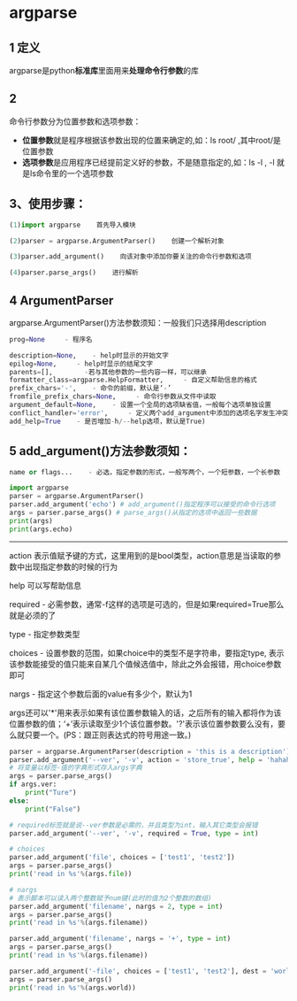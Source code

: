 # argparse

## 1 定义

argparse是python**标准库**里面用来**处理命令行参数**的库

## 2

命令行参数分为位置参数和选项参数：

- **位置参数**就是程序根据该参数出现的位置来确定的,如：ls root/    ,其中root/是位置参数
- **选项参数**是应用程序已经提前定义好的参数，不是随意指定的,如：ls -l , -l 就是ls命令里的一个选项参数

## 3、使用步骤：

```py
(1)import argparse    首先导入模块

(2)parser = argparse.ArgumentParser()    创建一个解析对象

(3)parser.add_argument()    向该对象中添加你要关注的命令行参数和选项

(4)parser.parse_args()    进行解析
```

## 4 ArgumentParser

argparse.ArgumentParser()方法参数须知：一般我们只选择用description

```py
prog=None     - 程序名

description=None,    - help时显示的开始文字
epilog=None,     - help时显示的结尾文字
parents=[],        -若与其他参数的一些内容一样，可以继承
formatter_class=argparse.HelpFormatter,     - 自定义帮助信息的格式
prefix_chars='-',    - 命令的前缀，默认是‘-’
fromfile_prefix_chars=None,     - 命令行参数从文件中读取
argument_default=None,    - 设置一个全局的选项缺省值，一般每个选项单独设置
conflict_handler='error',     - 定义两个add_argument中添加的选项名字发生冲突时怎么处理，默认处理是抛出异常
add_help=True    - 是否增加-h/--help选项，默认是True)
```

## 5 add_argument()方法参数须知：

```py
name or flags...    - 必选，指定参数的形式，一般写两个，一个短参数，一个长参数
```

```py
import argparse
parser = argparse.ArgumentParser()
parser.add_argument('echo') # add_argument()指定程序可以接受的命令行选项
args = parser.parse_args() # parse_args()从指定的选项中返回一些数据
print(args)
print(args.echo)
```

---

action 表示值赋予键的方式，这里用到的是bool类型，action意思是当读取的参数中出现指定参数的时候的行为

help 可以写帮助信息

required    - 必需参数，通常-f这样的选项是可选的，但是如果required=True那么就是必须的了

type   - 指定参数类型

choices    - 设置参数的范围，如果choice中的类型不是字符串，要指定type,
表示该参数能接受的值只能来自某几个值候选值中，除此之外会报错，用choice参数即可

nargs    - 指定这个参数后面的value有多少个，默认为1

args还可以'*'用来表示如果有该位置参数输入的话，之后所有的输入都将作为该位置参数的值；‘+’表示读取至少1个该位置参数。'?'表示该位置参数要么没有，要么就只要一个。(PS：跟正则表达式的符号用途一致。)

```py
parser = argparse.ArgumentParser(description = 'this is a description')
parser.add_argument('--ver', '-v', action = 'store_true', help = 'hahaha')
# 将变量以标签-值的字典形式存入args字典
args = parser.parse_args()
if args.ver:
    print("Ture")
else:
    print("False")
```

```py
# required标签就是说--ver参数是必需的，并且类型为int，输入其它类型会报错
parser.add_argument('--ver', '-v', required = True, type = int)
```

```py
# choices
parser.add_argument('file', choices = ['test1', 'test2'])
args = parser.parse_args()
print('read in %s'%(args.file))
```

```py
# nargs
# 表示脚本可以读入两个整数赋予num键(此时的值为2个整数的数组)
parser.add_argument('filename', nargs = 2, type = int)
args = parser.parse_args()
print('read in %s'%(args.filename))
```

```py
parser.add_argument('filename', nargs = '+', type = int)
args = parser.parse_args()
print('read in %s'%(args.filename))

parser.add_argument('-file', choices = ['test1', 'test2'], dest = 'world')
args = parser.parse_args()
print('read in %s'%(args.world))
```